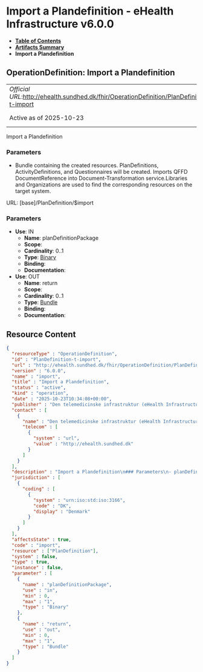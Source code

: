 # Import a Plandefinition - eHealth Infrastructure v6.0.0

* [**Table of Contents**](toc.md)
* [**Artifacts Summary**](artifacts.md)
* **Import a Plandefinition**

## OperationDefinition: Import a Plandefinition 

| | |
| :--- | :--- |
| *Official URL*:http://ehealth.sundhed.dk/fhir/OperationDefinition/PlanDefinition-t-import | *Version*:6.0.0 |
| Active as of 2025-10-23 | *Computable Name*:import |

 
Import a Plandefinition 

### Parameters

 
* Bundle containing the created resources. PlanDefinitions, ActivityDefinitions, and Questionnaires will be created. Imports QFFD DocumentReference into Document-Transformation service.Libraries and Organizations are used to find the corresponding resources on the target system.
 

URL: [base]/PlanDefinition/$import

### Parameters

* **Use**: IN
  * **Name**: planDefinitionPackage
  * **Scope**: 
  * **Cardinality**: 0..1
  * **Type**: [Binary](http://hl7.org/fhir/R4/binary.html)
  * **Binding**: 
  * **Documentation**: 
* **Use**: OUT
  * **Name**: return
  * **Scope**: 
  * **Cardinality**: 0..1
  * **Type**: [Bundle](http://hl7.org/fhir/R4/bundle.html)
  * **Binding**: 
  * **Documentation**: 



## Resource Content

```json
{
  "resourceType" : "OperationDefinition",
  "id" : "PlanDefinition-t-import",
  "url" : "http://ehealth.sundhed.dk/fhir/OperationDefinition/PlanDefinition-t-import",
  "version" : "6.0.0",
  "name" : "import",
  "title" : "Import a Plandefinition",
  "status" : "active",
  "kind" : "operation",
  "date" : "2025-10-23T10:34:08+00:00",
  "publisher" : "Den telemedicinske infrastruktur (eHealth Infrastructure)",
  "contact" : [
    {
      "name" : "Den telemedicinske infrastruktur (eHealth Infrastructure)",
      "telecom" : [
        {
          "system" : "url",
          "value" : "http://ehealth.sundhed.dk"
        }
      ]
    }
  ],
  "description" : "Import a Plandefinition\n### Parameters\n- planDefinitionPackage: Binary package produced by the export operation\n### Output\nBundle containing the created resources. PlanDefinitions, ActivityDefinitions, and Questionnaires will be created. Imports QFFD DocumentReference into Document-Transformation service.Libraries and Organizations are used to find the corresponding resources on the target system.\n",
  "jurisdiction" : [
    {
      "coding" : [
        {
          "system" : "urn:iso:std:iso:3166",
          "code" : "DK",
          "display" : "Denmark"
        }
      ]
    }
  ],
  "affectsState" : true,
  "code" : "import",
  "resource" : ["PlanDefinition"],
  "system" : false,
  "type" : true,
  "instance" : false,
  "parameter" : [
    {
      "name" : "planDefinitionPackage",
      "use" : "in",
      "min" : 0,
      "max" : "1",
      "type" : "Binary"
    },
    {
      "name" : "return",
      "use" : "out",
      "min" : 0,
      "max" : "1",
      "type" : "Bundle"
    }
  ]
}

```
